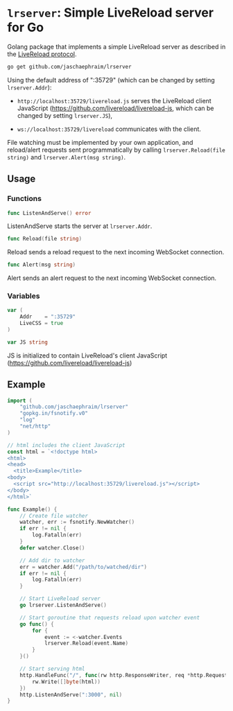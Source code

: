 # `lrserver`: Simple LiveReload server for Go #

Golang package that implements a simple LiveReload server as described in the [LiveReload protocol](http://feedback.livereload.com/knowledgebase/articles/86174-livereload-protocol).

```bash
go get github.com/jaschaephraim/lrserver
```

Using the default address of ":35729" (which can be changed by setting `lrserver.Addr`):

- `http://localhost:35729/livereload.js` serves the LiveReload client JavaScript (https://github.com/livereload/livereload-js, which can be changed by setting `lrserver.JS`),

- `ws://localhost:35729/livereload` communicates with the client.

File watching must be implemented by your own application, and reload/alert
requests sent programmatically by calling `lrserver.Reload(file string)` and
`lrserver.Alert(msg string)`.

## Usage ##

### Functions ###

```go
func ListenAndServe() error
```

ListenAndServe starts the server at `lrserver.Addr`.

```go
func Reload(file string)
```

Reload sends a reload request to the next incoming WebSocket connection.

```go
func Alert(msg string)
```

Alert sends an alert request to the next incoming WebSocket connection.

### Variables ###

```go
var (
    Addr    = ":35729"
    LiveCSS = true
)
```
```go
var JS string
```

JS is initialized to contain LiveReload's client JavaScript (https://github.com/livereload/livereload-js)

## Example ##

```go
import (
    "github.com/jaschaephraim/lrserver"
    "gopkg.in/fsnotify.v0"
    "log"
    "net/http"
)

// html includes the client JavaScript
const html = `<!doctype html>
<html>
<head>
  <title>Example</title>
<body>
  <script src="http://localhost:35729/livereload.js"></script>
</body>
</html>`

func Example() {
    // Create file watcher
    watcher, err := fsnotify.NewWatcher()
    if err != nil {
        log.Fatalln(err)
    }
    defer watcher.Close()

    // Add dir to watcher
    err = watcher.Add("/path/to/watched/dir")
    if err != nil {
        log.Fatalln(err)
    }

    // Start LiveReload server
    go lrserver.ListenAndServe()

    // Start goroutine that requests reload upon watcher event
    go func() {
        for {
            event := <-watcher.Events
            lrserver.Reload(event.Name)
        }
    }()

    // Start serving html
    http.HandleFunc("/", func(rw http.ResponseWriter, req *http.Request) {
        rw.Write([]byte(html))
    })
    http.ListenAndServe(":3000", nil)
}
```
